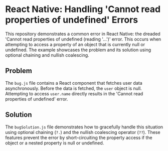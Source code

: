 # React Native: Handling 'Cannot read properties of undefined' Errors

This repository demonstrates a common error in React Native: the dreaded 'Cannot read properties of undefined (reading '...')' error.  This occurs when attempting to access a property of an object that is currently null or undefined.  The example showcases the problem and its solution using optional chaining and nullish coalescing.

## Problem

The `bug.js` file contains a React component that fetches user data asynchronously.  Before the data is fetched, the `user` object is null.  Attempting to access `user.name` directly results in the 'Cannot read properties of undefined' error.

## Solution

The `bugSolution.js` file demonstrates how to gracefully handle this situation using optional chaining (`?.`) and the nullish coalescing operator (`??`).  These features prevent the error by short-circuiting the property access if the object or a nested property is null or undefined.